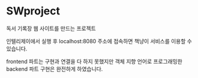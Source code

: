 # SWproject
독서 기록장 웹 사이트를 만드는 프로젝트

인텔리제이에서 실행 후 localhost:8080 주소에 접속하면 책냥이 서비스를 이용할 수 있습니다.

frontend 파트는 구현과 연결을 다 하지 못했지만 객체 지향 언어로 프로그래밍한 backend 파트 구현은 완전하게 하였습니다.